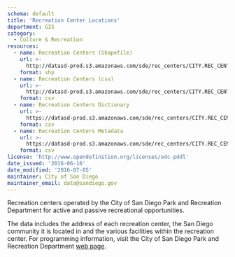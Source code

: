 ```yaml
---
schema: default
title: 'Recreation Center Locations'
department: GIS
category:
  - Culture & Recreation
resources:
  - name: Recreation Centers (Shapefile)
    url: >-
      http://datasd-prod.s3.amazonaws.com/sde/rec_centers/CITY.REC_CENTERS_datasd.zip
    format: shp
  - name: Recreation Centers (csv)
    url: >-
      http://datasd-prod.s3.amazonaws.com/sde/rec_centers/CITY.REC_CENTERS_datasd.csv
    format: csv
  - name: Recreation Centers Dictionary
    url: >-
      https://datasd-prod.s3.amazonaws.com/sde/rec_centers/CITY.REC_CENTERS_dictionary_datasd.csv
    format: csv
  - name: Recreation Centers Metadata
    url: >-
      https://datasd-prod.s3.amazonaws.com/sde/rec_centers/CITY.REC_CENTERS_metadata_datasd.csv
    format: csv
license: 'http://www.opendefinition.org/licenses/odc-pddl'
date_issued: '2016-06-16'
date_modified: '2016-07-05'
maintainer: City of San Diego
maintainer_email: data@sandiego.gov
---
```

Recreation centers operated by the City of San Diego Park and Recreation
Department for active and passive recreational opportunities.
<!--more-->
The data includes the address of each recreation center, the San Diego
community it is located in and the various facilities within the recreation
center. For programming information, visit the City of San Diego Park and
Recreation Department <a href="http://www.sandiego.gov/park-and-recreation/"
target="_blank">web page</a>.
